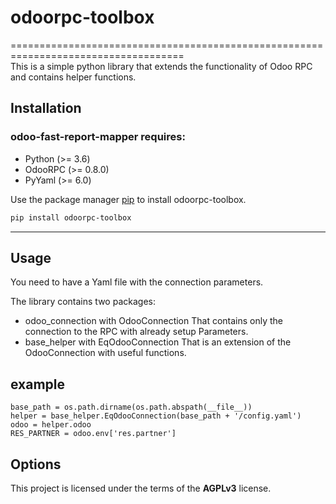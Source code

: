 # odoorpc-toolbox
====================================================================================    
This is a simple python library that extends the functionality of Odoo RPC and contains helper functions.

## Installation

### odoo-fast-report-mapper requires:

- Python (>= 3.6)
- OdooRPC (>= 0.8.0)
- PyYaml (>= 6.0)

Use the package manager [pip](https://pip.pypa.io/en/stable/) to install odoorpc-toolbox.

```bash
pip install odoorpc-toolbox
```

---

## Usage

You need to have a Yaml file with the connection parameters.

The library contains two packages:
- odoo_connection with OdooConnection That contains only the connection to the RPC with already setup Parameters.
- base_helper with EqOdooConnection That is an extension of the OdooConnection with useful functions.

## example

```
base_path = os.path.dirname(os.path.abspath(__file__))
helper = base_helper.EqOdooConnection(base_path + '/config.yaml')
odoo = helper.odoo
RES_PARTNER = odoo.env['res.partner']
```

## Options

This project is licensed under the terms of the **AGPLv3** license.